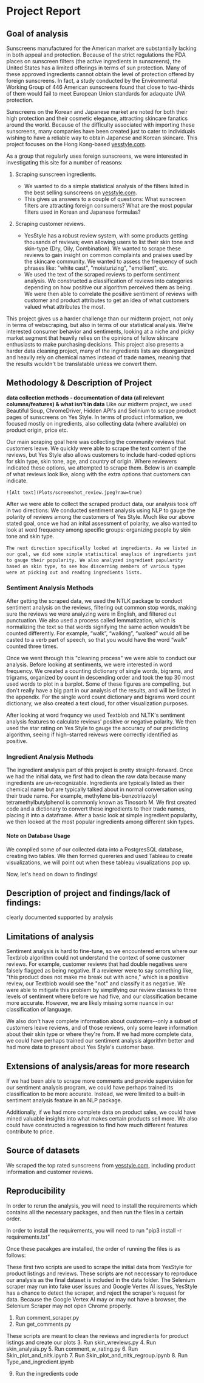 # Project Report

## Goal of analysis
Sunscreens manufactured for the American market are substantially lacking in both appeal and protection. Because of the strict regulations the FDA places on sunscreen filters (the active ingredients in sunscreens), the United States has a limited offerings in terms of sun protection. Many of these approved ingredients cannot obtain the level of protection offered by foreign sunscreens. In fact, a study conducted by the Environmental Working Group of 446 American sunscreens found that close to two-thirds of them would fail to meet European Union standards for adaquate UVA protection. 


Sunscreens on the Korean and Japanese market are noted for both their high protection and their cosmetic elegance, attracting skincare fanatics around the world. Because of the difficulty associated with importing these sunscreens, many companies have been created just to cater to individuals wishing to have a reliable way to obtain Japanese and Korean skincare. This project focuses on the Hong Kong-based [yesstyle.com](yesstyle.com).


As a group that regularly uses foreign sunscreens, we were interested in investigating this site for a number of reasons: 

1. Scraping sunscreen ingredients.
    - We wanted to do a simple statistical analysis of the filters lsited in the best selling sunscreens on [yesstyle.com](yesstyle.com).
    - This gives us answers to a couple of questions: What sunscreen filters are attracting foreign consumers? What are the most popular
    filters used in Korean and Japanese formulas? 

2. Scraping customer reviews.
    - YesStyle has a robust review system, with some products getting thousands of reviews; even allowing users to list their skin tone and 
    skin-type (Dry, Oily, Combination). We wanted to scrape these reviews to gain insight on common complaints and praises used by the
    skincare community. We wanted to assess the frequency of such phrases like: "white cast", "moisturizing", "emollient", etc. 
    - We used the text of the scraped reviews to perform sentiment analysis. We constructed a classification of reviews into categories
    depending on how positive our algorithm perceived them as being. We were then able to correlate the positive sentiment of reviews with
    customer and product attributes to get an idea of what customers valued what attributes the most.

This project gives us a harder challenge than our midterm project, not only in terms of webscraping, but also in terms of our statistical analysis. We're interested consumer behavior and sentiments, looking at a niche and picky market segment that heavily relies on the opinions of fellow skincare enthusiasts to make purchasing decisions. This project also presents a harder data cleaning project, many of the ingredients lists are disorganized and heavily rely on chemical names instead of trade names, meaning that the results wouldn't be translatable unless we convert them. 


## Methodology & Description of Project
**data collection methods - documentation of data (all relevant columns/features) & what isn't in data**
Like our midterm project, we used Beautiful Soup, ChromeDriver, Hidden API's and Selinium to scrape product pages of sunscreens on Yes Style. In terms of product information, we focused mostly on ingredients, also collecting data (where available) on product origin, price etc.

Our main scraping goal here was collecting the community reviews that customers leave. We quickly were able to scrape the text content of the reviews, but Yes Style also allows customers to include hard-coded options for skin type, skin tone, age, and country of origin. Where reviewers indicated these options, we attempted to scrape them. Below is an example of what reviews look like, along with the extra options that customers can indicate. 

    ![Alt text](Plots/screenshot_review.jpeg?raw=true)

After we were able to collect the scraped product data, our analysis took off in two directions:
    We conducted sentiment analysis using NLP to gauge the polarity of reviews among the customers of Yes Style. Much like our above stated goal, once we had an inital assessment of polarity, we also wanted to look at word frequency among specific groups: organizing people by skin tone and skin type. 

    The next direction specifically looked at ingredients. As we listed in our goal, we did some simple statisitical anaylsis of ingredients just to gauge their popularity. We also analyzed ingredient popularity based on skin type, to see how discerning members of various types were at picking out and reading ingredients lists. 

 ### Sentiment Analysis Methods

 After getting the scraped data, we used the NTLK package to conduct sentiment analysis on the reviews, filtering out common stop words, making sure the reviews we were analyzing were in English, and filtered out punctuation. We also used a process called lemmatization, which is normalizing the text so that words signifying the same action wouldn't be counted differently. For example, “walk”, “walking”, “walked” would all be casted to a verb part of speech, so that you would have the word “walk” counted three times. 

 Once we went through this "cleaning process" we were able to conduct our analysis. Before looking at sentiments, we were interested in word frequency. We created a counting dictionary of single words, bigrams, and trigrams, organized by count in descending order and took the top 30 most used words to plot in a barplot. Some of these figures are compelling, but don't really have a big part in our analysis of the results, and will be listed in the appendix. For the single word count dictionary and bigrams word count dictionary, we also created a text cloud, for other visualization purposes.  

After looking at word frequncy we used Textblob and NLTK's sentiment analysis features to calculate reviews' positive or negative polarity. We then used the star rating on Yes Style to gauge the accuracy of our predicting algorithm, seeing if high-starred reivews were correctly identified as positive. 

### Ingredient Analysis Methods 

The ingredient analysis part of this project is pretty straight-forward. Once we had the initial data, we first had to clean the raw data because many ingredients are un-recognizable. Ingredients are typically listed as their chemical name but are typically talked about in normal conversation using their trade name. For example, methylene bis-benzotriazolyl tetramethylbutylphenol is commonly known as Tinosorb M. We first created code and a dictionary to convert these ingredients to their trade names, placing it into a dataframe. After a basic look at simple ingredient popularity, we then looked at the most popular ingredients among different skin types. 

#### Note on Database Usage 

We complied some of our collected data into a PostgresSQL database, creating two tables. We then formed quereries and used Tableau to create visualizations, we will point out when these tableau visualizations pop up. 

Now, let's head on down to findings!


## Description of project and findings/lack of findings:
clearly documented
supported by analysis

## Limitations of analysis
Sentiment analysis is hard to fine-tune, so we encountered errors where our Textblob algorithm could not understand the context of some customer reviews. For example, customer reviews that had double negatives were falsely flagged as being negative. If a reviewer were to say something like, "this product does not make me break out with acne," which is a positive review, our Textblob would see the "not" and classify it as negative. We were able to mitigate this problem by simplifying our review classes to three levels of sentiment where before we had five, and our classification became more accurate. However, we are likely missing some nuance in our classification of language.

We also don't have complete information about customers--only a subset of customers leave reviews, and of those reviews, only some leave information about their skin type or where they're from. If we had more complete data, we could have perhaps trained our sentiment analysis algorithm better and had more data to present about Yes Style's customer base.

## Extensions of analysis/areas for more research
If we had been able to scrape more comments and provide supervision for our sentiment analysis program, we could have perhaps trained its classification to be more accurate. Instead, we were limited to a built-in sentiment analysis feature in an NLP package.

Additionally, if we had more complete data on product sales, we could have mined valuable insights into what makes certain products sell more. We also could have constructed a regression to find how much different features contribute to price.

## Source of datasets
We scraped the top rated sunscreens from [yesstyle.com](yesstyle.com), including product information and customer reviews.


## Reproducibility
In order to rerun the analysis, you will need to install the requirements which contains all the necessary packages, and then run the files in a certain order.

In order to install the requirements, you will need to run "pip3 install -r requirements.txt"

Once these pacakges are installed, the order of running the files is as follows:

These first two scripts are used to scrape the initial data from YesStyle for product listings and reviews. These scripts are not neccessary to reproduce our analysis as the final dataset is included in the data folder. The Selenium scraper may run into fake user issues and Google Vertex AI issues, YesStyle has a chance to detect the scraper, and reject the scraper's request for data. Because the Google Vertex AI may or may not have a browser, the Selenium Scraper may not open Chrome properly.
1. Run comment_scraper.py
2. Run get_comments.py

These scripts are meant to clean the reviews and ingredients for product listings and create our plots
3. Run skin_wreviews.py
4. Run skin_analysis.py
5. Run comment_w_rating.py
6. Run Skin_plot_and_nltk.ipynb
7. Run Skin_plot_and_nltk_regroup.ipynb
8. Run Type_and_ingredient.ipynb

9. Run the ingredients code

